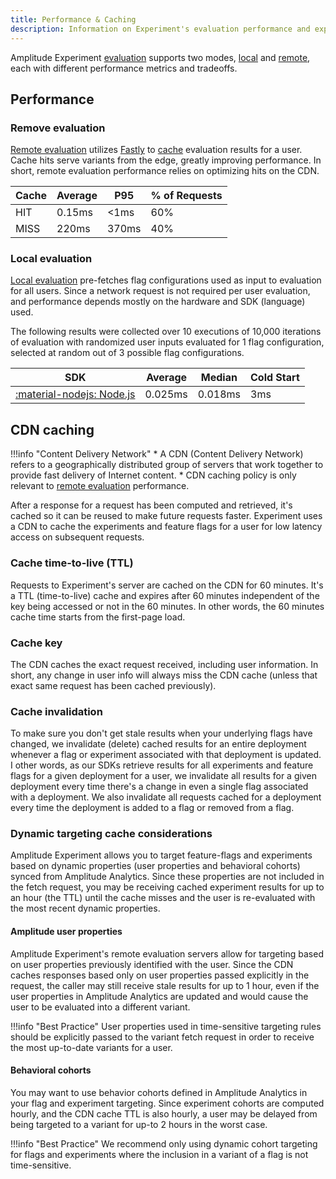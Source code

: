 ```yaml
---
title: Performance & Caching
description: Information on Experiment's evaluation performance and experiment results caching infrastructure.
---
```


Amplitude Experiment [evaluation](./evaluation/implementation.md) supports two modes, [local](./evaluation/local-evaluation.md) and [remote](./evaluation/remote-evaluation.md), each with different performance metrics and tradeoffs.

## Performance

### Remove evaluation

[Remote evaluation](./evaluation/remote-evaluation.md) utilizes [Fastly](https://fastly.com) to [cache](#cdn-caching) evaluation results for a user. Cache hits serve variants from the edge, greatly improving performance. In short, remote evaluation performance relies on optimizing hits on the CDN.

| Cache | Average | P95 | % of Requests |
| --- | --- | --- | --- |
| HIT | 0.15ms | <1ms | 60% |
| MISS | 220ms | 370ms | 40% |

### Local evaluation

[Local evaluation](./evaluation/local-evaluation.md) pre-fetches flag configurations used as input to evaluation for all users.
Since a network request is not required per user evaluation, and performance depends mostly on the hardware and SDK (language) used.

The following results were collected over 10 executions of 10,000 iterations of evaluation with randomized user inputs evaluated for 1 flag configuration, selected at random out of 3 possible flag configurations.

| SDK | Average | Median | Cold Start |
| --- | --- | --- | --- |
| [:material-nodejs: Node.js](../sdks/nodejs-sdk.md) | 0.025ms | 0.018ms | 3ms |

## CDN caching

!!!info "Content Delivery Network"
    * A CDN (Content Delivery Network) refers to a geographically distributed group of servers that work together to provide fast delivery of Internet content.
    * CDN caching policy is only relevant to [remote evaluation](./evaluation/remote-evaluation.md) performance.

After a response for a request has been computed and retrieved, it's cached so it can be reused to make future requests faster. Experiment uses a CDN to cache the experiments and feature flags for a user for low latency access on subsequent requests.


### Cache time-to-live (TTL)

Requests to Experiment's server are cached on the CDN for 60 minutes. It's a TTL (time-to-live) cache and expires after 60 minutes independent of the key being accessed or not in the 60 minutes. In other words, the 60 minutes cache time starts from the first-page load.

### Cache key

The CDN caches the exact request received, including user information. In short, any change in user info will always miss the CDN cache (unless that exact same request has been cached previously).

### Cache invalidation

To make sure you don't get stale results when your underlying flags have changed, we invalidate (delete) cached results for an entire deployment whenever a flag or experiment associated with that deployment is updated. I other words, as our SDKs retrieve results for all experiments and feature flags for a given deployment for a user, we invalidate all results for a given deployment every time there's a change in even a single flag associated with a deployment. We also invalidate all requests cached for a deployment every time the deployment is added to a flag or removed from a flag.

### Dynamic targeting cache considerations

Amplitude Experiment allows you to target feature-flags and experiments based on dynamic properties (user properties and behavioral cohorts) synced from Amplitude Analytics. Since these properties are not included in the fetch request, you may be receiving cached experiment results for up to an hour (the TTL) until the cache misses and the user is re-evaluated with the most recent dynamic properties.

#### Amplitude user properties

Amplitude Experiment's remote evaluation servers allow for targeting based on user properties previously identified with the user. Since the CDN caches responses based only on user properties passed explicitly in the request, the caller may still receive stale results for up to 1 hour, even if the user properties in Amplitude Analytics are updated and would cause the user to be evaluated into a different variant.

!!!info "Best Practice"
    User properties used in time-sensitive targeting rules should be explicitly passed to the variant fetch request in order to receive the most up-to-date variants for a user.

#### Behavioral cohorts

You may want to use behavior cohorts defined in Amplitude Analytics in your flag and experiment targeting. Since experiment cohorts are computed hourly, and the CDN cache TTL is also hourly, a user may be delayed from being targeted to a variant for up-to 2 hours in the worst case.

!!!info "Best Practice"
    We recommend only using dynamic cohort targeting for flags and experiments where the inclusion in a variant of a flag is not time-sensitive.
